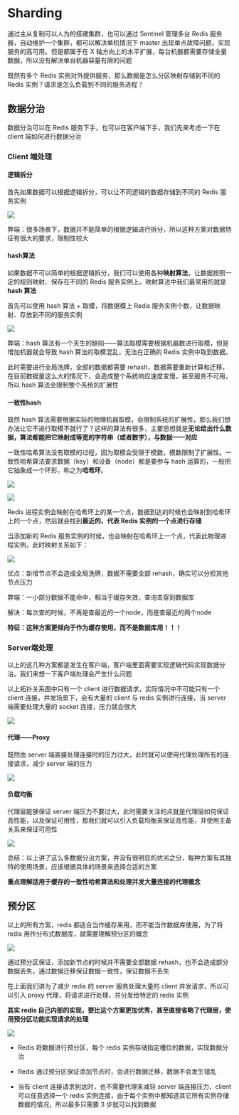# Sharding

通过主从复制可以人为的搭建集群，也可以通过 Sentinel 管理多台 Redis 服务器，自动维护一个集群，都可以解决单机情况下 master 出现单点故障问题，实现服务的高可用。但是都属于在 X 轴方向上的水平扩展，每台机器都需要存储全量数据，所以没有解决单台机器容量有限的问题

既然有多个 Redis 实例对外提供服务，那么数据是怎么分区映射存储到不同的 Redis 实例？请求是怎么负载到不同的服务进程？

## 数据分治

数据分治可以在 Redis 服务下手，也可以在客户端下手，我们先来考虑一下在 client 端如何进行数据分治

### Client 端处理

#### 逻辑拆分

首先如果数据可以根据逻辑拆分，可以让不同逻辑的数据存储到不同的 Redis 服务实例

![](./images/24.jpg)

弊端：很多场景下，数据并不能简单的根据逻辑进行拆分，所以这种方案对数据特征有很大的要求，限制性较大

#### hash算法

如果数据不可以简单的根据逻辑拆分，我们可以使用各种**映射算法**，让数据按照一定的规则映射、保存在不同的 Redis 服务实例上。映射算法中我们最常用的就是 **hash 算法**

首先可以使用 hash 算法 + 取模，将数据模上 Redis 服务实例个数，让数据映射、存放到不同的服务实例

![](./images/25.jpg)

弊端：hash 算法有一个天生的缺陷——算法取模需要根据机器数进行取模，但是增加机器就会导致 hash 算法的取模混乱，无法在正确的 Redis 实例中取到数据。

此时需要进行全局洗牌，全部的数据都需要 rehash，数据需要重新计算和迁移，在目前数据量这么大的情况下，会造成整个系统响应速度变慢，甚至服务不可用，所以 hash 算法会限制整个系统的扩展性

#### 一致性hash

既然 hash 算法需要根据实际的物理机器取模，会限制系统的扩展性，那么我们想办法让它不进行取模不就行了？这样的算法有很多，主要思想就是**无论给出什么数据，算法都能把它映射成等宽的字符串（或者数字），与数据一一对应**

一致性哈希算法没有取模的过程，因为取模会受限于模数，模数限制了扩展性。一致性哈希算法要求数据（key）和设备（node）都是要参与 hash 运算的，一般把它抽象成一个环形，称之为**哈希环**。

![](./images/26.jpg)

![](./images/27.jpg)

Redis 进程实例会映射在哈希环上的某一个点，数据到达的时候也会映射到哈希环上的一个点，然后就会找到**最近的、代表 Redis 实例的一个点进行存储**

当添加新的 Redis 服务实例的时候，也会映射在哈希环上一个点，代表此物理进程实例，此时映射关系如下：

![](./images/28.jpg)

优点：新增节点不会造成全局洗牌，数据不需要全部 rehash，确实可以分担其他节点压力

弊端：一小部分数据不能命中，相当于缓存失效，查询击穿到数据库

解决：每次查的时候，不再是查最近的一个node，而是查最近的两个node

**特征：这种方案更倾向于作为缓存使用，而不是数据库用！！！**

### Server端处理

以上的这几种方案都是发生在客户端，客户端里面需要实现逻辑代码实现数据分治。我们来想一下客户端处理会产生什么问题

以上拓扑关系图中只有一个 client 进行数据请求，实际情况中不可能只有一个 client 连接，并发场景下，会有大量的 client 与 redis 实例进行连接，当 server 端需要处理大量的 socket 连接，压力就会很大

![](./images/29.jpg)

#### 代理——Proxy

既然由 server 端直接处理连接时的压力过大，此时就可以使用代理处理所有的连接请求，减少 server 端的压力

![](./images/30.jpg)

#### 负载均衡

代理层能够保证 server 端压力不要过大，此时需要关注的点就是代理层如何保证高性能，以及保证可用性，那我们就可以引入负载均衡来保证高性能，并使用主备关系来保证可用性

![](./images/31.jpg)

总结：以上讲了这么多数据分治方案，并没有很明显的优劣之分，每种方案有其独特的使用场景，应该根据具体的场景来选择合适的方案

**重点理解适用于缓存的一致性哈希算法和处理并发大量连接的代理概念**

## 预分区

以上的所有方案，redis 都适合当作缓存来用，而不能当作数据库使用，为了将 redis 用作分布式数据库，就需要理解预分区的概念

![](./images/32.jpg)

通过预分区保证，添加新节点的时候并不需要全部数据 rehash，也不会造成部分数据丢失，通过数据迁移保证数据一致性，保证数据不丢失

在上面我们讲为了减少 redis 的 server 服务处理大量的 client 并发请求，所以可以引入 proxy 代理，将请求进行处理，并分发给特定的 redis 实例

**其实 redis 自己内部的实现，要比这个方案更加优秀，甚至直接省略了代理层，使用预分区功能实现请求的处理**

![](./images/33.jpg)

- Redis 将数据进行预分区，每个 redis 实例存储指定槽位的数据，实现数据分治

- Redis 通过预分区保证添加节点时，会进行数据迁移，数据不会发生错乱

- 当有 client 连接请求到达时，也不需要代理来减轻 server 端连接压力，client 可以任意选择一个 redis 实例连接，由于每个实例中都知道其它所有实例存储数据的情况，所以最多只需要 3 步就可以找到数据
  


